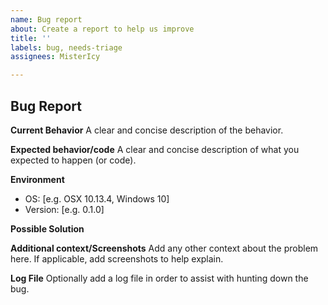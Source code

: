 ```yaml
---
name: Bug report
about: Create a report to help us improve
title: ''
labels: bug, needs-triage
assignees: MisterIcy

---
```


## Bug Report

**Current Behavior**
A clear and concise description of the behavior.

**Expected behavior/code**
A clear and concise description of what you expected to happen (or code).

**Environment**
- OS: [e.g. OSX 10.13.4, Windows 10]
- Version: [e.g. 0.1.0]

**Possible Solution**
<!--- Only if you have suggestions on a fix for the bug -->

**Additional context/Screenshots**
Add any other context about the problem here. If applicable, add screenshots to help explain.

**Log File**
Optionally add a log file in order to assist with hunting down the bug.
